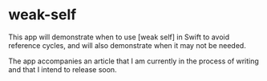 # weak-self
This app will demonstrate when to use [weak self] in Swift to avoid reference cycles, and will also demonstrate when it may not be needed. 

The app accompanies an article that I am currently in the process of writing and that I intend to release soon.  
